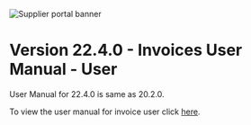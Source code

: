 ![Supplier portal banner](../../../../images/banner-supplier-portal.jpg)

# Version 22.4.0 - Invoices User Manual - User

User Manual for 22.4.0 is same as 20.2.0. 

To view the user manual for invoice user click [here](../20.2.0/usermanual-supplierportal-invoice-user.md).

